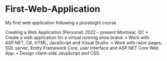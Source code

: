 # First-Web-Application
My first web application following a pluralsight course

Creating a Web Application (Personal)	2022 – present 
Montreal, QC
•	Create a web application for a virtual running shoe brand.
•	Work with ASP.NET, C#, HTML, JavaScript and Visual Studio.
•	Work with razor pages, SQL server, Entity Framework Core, user interface and ASP.NET Core Web App.
•	Design client-side JavaScript and CSS.
